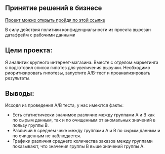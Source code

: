 ## Принятие решений в бизнесе
[Проект можно открыть пройдя по этой ссылке](https://github.com/KittyCorpsegrinder/Yandex_Practicum/blob/main/Decision_making_in_business/Decision%20making%20in%20business.ipynb)

В силу действия политики конфиденциальности из проекта вырезан датафрейм с рабочими данными

## Цели проекта:

Я аналитик крупного интернет-магазина. Вместе с отделом маркетинга я подготовил список гипотез для увеличения выручки.
Необходимо риоритизировать гипотезы, запустите A/B-тест и проанализировать результаты. 

## Выводы:
Исходя из проведения А/В теста, у нас имеются факты:

* Есть статистически значимое различие между группами А и В как по сырым данным, так и по очищенным от аномальных значений в пользу группы В.
* Различий в среднем чеке между группами А и В по сырым данным и по очищенным не наблюдается.
* Графики различия среднего количества заказов между группами показывают, что значения группы В выше значений группы А.
